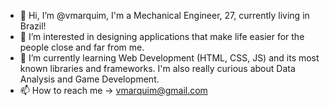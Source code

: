 - 👋 Hi, I’m @vmarquim, I'm a Mechanical Engineer, 27, currently living in Brazil! 
- 👀 I’m interested in designing applications that make life easier for the people close and far from me.
- 🌱 I’m currently learning Web Development (HTML, CSS, JS) and its most known libraries and frameworks. I'm also really curious about Data Analysis and Game Development.
- 📫 How to reach me -> vmarquim@gmail.com

<!---
vmarquim/vmarquim is a ✨ special ✨ repository because its `README.md` (this file) appears on your GitHub profile.
You can click the Preview link to take a look at your changes.
--->
